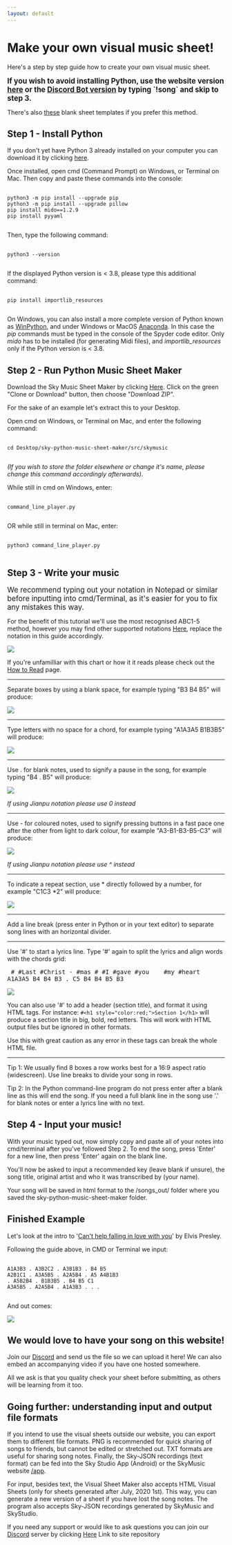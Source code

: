 ```yaml
---
layout: default
---
```


<h1>Make your own visual music sheet!</h1>

<p>Here's a step by step guide how to create your own visual music sheet.</p>

<p><b><span style="font-size:1.2em;">If you wish to avoid installing Python, use the website version <a href="https://jmmelko.pythonanywhere.com/" target="_blank">here</a> or the <a href="https://discord.gg/thatskygame">Discord Bot version</a> by typing `!song` and skip to step 3.</span></b></p>

There's also <a href="https://sky.bloomexperiment.com/t/sky-music-icon-templates/746" target="_blank">these</a> blank sheet templates if you prefer this method.

<h2>Step 1 - Install Python</h2>
<p>If you don't yet have Python 3 already installed on your computer you can download it by clicking <a href="https://www.python.org/downloads/" target="_blank">here</a>.</p>

<p>Once installed, open cmd (Command Prompt) on Windows, or Terminal on Mac. Then copy and paste these commands into the console:</p>
<pre>
  <code>
python3 -m pip install --upgrade pip
python3 -m pip install --upgrade pillow
pip install mido==1.2.9
pip install pyyaml
  </code>
</pre>

<p>Then, type the following command:</p>
<pre>
  <code>
python3 --version
  </code>
</pre>

<p>If the displayed Python version is < 3.8, please type this additional command:</p>
<pre>
  <code>
pip install importlib_resources
  </code>
</pre>

<p>On Windows, you can also install a more complete version of Python known as <a href="https://sourceforge.net/projects/winpython/">WinPython</a>, and under Windows or MacOS <a href="https://www.anaconda.com/products/individual">Anaconda</a>. In this case the <i>pip</i> commands must be typed in the console of the Spyder code editor. Only <i>mido</i> has to be installed (for generating Midi files), and <i>importlib_resources</i> only if the Python version is < 3.8.</p>

<h2>Step 2 - Run Python Music Sheet Maker</h2>
<p>Download the Sky Music Sheet Maker by clicking <a href="https://github.com/sky-music/sky-python-music-sheet-maker" target="_blank">Here</a>. Click on the green "Clone or Download" button, then choose "Download ZIP".</p>

For the sake of an example let's extract this to your Desktop.

<p>Open cmd on Windows, or Terminal on Mac, and enter the following command:</p>
<pre>
  <code>
cd Desktop/sky-python-music-sheet-maker/src/skymusic
  </code>
</pre>
    
<i>(If you wish to store the folder elsewhere or change it's name, please change this command accordingly afterwards).</i>

<p>While still in cmd on Windows, enter:</p>
<pre>
  <code>
command_line_player.py
  </code>
</pre>

<p>OR while still in terminal on Mac, enter:</p>
<pre>
  <code>
python3 command_line_player.py
  </code>
</pre>

<h2>Step 3 - Write your music</h2>
<span style="font-size:1.2em;">We recommend typing out your notation in Notepad or similar before inputting into cmd/Terminal, as it's easier for you to fix any mistakes this way.</span>

<p>For the benefit of this tutorial we'll use the most recognised ABC1-5 method, however you may find other supported notations <a href="./assets/images/notations.png" target="_blank">Here</a>, replace the notation in this guide accordingly.</p>
<p><img src="./assets/images/Chart.jpg"></p>
If you're unfamilliar with this chart or how it it reads please check out the <a href="./how-to-read.html">How to Read</a> page.
<hr>
<p>Separate boxes by using a blank space, for example typing "B3 B4 B5" will produce:</p>
<p><img src="./assets/images/notespaces.png"></p>
<hr>
<p>Type letters with no space for a chord, for example typing "A1A3A5 B1B3B5" will produce:</p>
<p><img src="./assets/images/chords.png"></p>
<hr>
<p>Use . for blank notes, used to signify a pause in the song, for example typing "B4 . B5" will produce:</p>
<p><img src="./assets/images/space.png"></p>
<p><i>If using Jianpu notation please use 0 instead</i></p>
<hr>
<p>Use - for coloured notes, used to signify pressing buttons in a fast pace one after the other from light to dark colour, for example "A3-B1-B3-B5-C3" will produce:</p>
<p><img src="./assets/images/colourednotes.JPG"></p>
<p><i>If using Jianpu notation please use ^ instead</i></p>
<hr>
<p>To indicate a repeat section, use * directly followed by a number, for example "C1C3 *2" will produce:</p>
<img src="./assets/images/Repeat.JPG">
<hr>
<p>Add a line break (press enter in Python or in your text editor) to separate song lines with an horizontal divider.</p>
<hr>
<p>Use '#' to start a lyrics line. Type '#' again to split the lyrics and align words with the chords grid: </p>

<pre>
 # #Last #Christ - #mas # #I #gave #you    #my #heart
A1A3A5 B4 B4 B3 . C5 B4 B4 B5 B3
</pre>

<img src="./assets/images/Comments.PNG">

<p>You can also use '#' to add a header (section title), and format it using HTML tags. For instance:
<code>#&lt;h1 style="color:red;"&gt;Section 1&lt;/h1&gt;</code>
 will produce a section title in big, bold, red letters. This will work with HTML output files but be ignored in other formats.</p>
<p>Use this with great caution as any error in these tags can break the whole HTML file. </p>

<hr>
<p>Tip 1: We usually find 8 boxes a row works best for a 16:9 aspect ratio (widescreen). Use line breaks to divide your song in rows.</p>
Tip 2: In the Python command-line program do not press enter after a blank line as this will end the song. If you need a full blank line in the song use '.' for blank notes or enter a lyrics line with no text.

<h2>Step 4 - Input your music!</h2>
With your music typed out, now simply copy and paste all of your notes into cmd/terminal after you've followed Step 2.
To end the song, press 'Enter' for a new line, then press 'Enter' again on the blank line.

You'll now be asked to input a recommended key (leave blank if unsure), the song title, original artist and who it was transcribed by (your name).

Your song will be saved in html format to the /songs_out/ folder where you saved the sky-python-music-sheet-maker folder.

<h2>Finished Example</h2>
<p>Let's look at the intro to '<a href="./songs/Cant-Help-Falling-in-Love-Intro.html">Can't help falling in love with you</a>' by Elvis Presley.</p>
Following the guide above, in CMD or Terminal we input:
<pre>
  <code>
A1A3B3 . A3B2C2 . A3B1B3 . B4 B5
A2B1C1 . A3A5B5 . A2A5B4 . A5 A4B1B3
. A5B2B4 . B1B3B5 . B4 B5 C1
A3A5B5 . A2A5B4 . A1A3B3 . . .
  </code>
</pre>

And out comes:
<p><img src="./assets/images/finishedexample.JPG"></p>

<h2>We would love to have your song on this website!</h2>
<p>Join our <a href="./discord.html">Discord</a> and send us the file so we can upload it here! We can also embed an accompanying video if you have one hosted somewhere.</p>
All we ask is that you quality check your sheet before submitting, as others will be learning from it too.

<h2>Going further: understanding input and output file formats</h2>

<p>If you intend to use the visual sheets outside our website, you can export them to different file formats. PNG is recommended for quick sharing of songs to friends, but cannot be edited or stretched out. TXT formats are useful for sharing song notes.
Finally, the Sky-JSON recordings (text format) can be fed into the Sky Studio App (Android) or the SkyMusic website <a href="http://sky-music.herokuapp.com"</a>/<a href="https://play.google.com/store/apps/details?id=com.herokuapp.sky_music.twa">app</a>.
</p>
<p>
For input, besides text, the Visual Sheet Maker also accepts HTML Visual Sheets (only for sheets generated after July, 2020 1st). This way, you can generate a new version of a sheet if you have lost the song notes.
The program also accepts Sky-JSON recordings generated by SkyMusic and SkyStudio.
</p>



If you need any support or would like to ask questions you can join our <a href="./discord.html">Discord</a> server by clicking <a href="./discord.html">Here</a>
<a bref="https://github.com/sky-music/sky-music.github.io"> Link to site repository</a>


